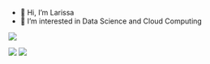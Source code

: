 - 👋 Hi, I’m Larissa
- 👀 I’m interested in Data Science and Cloud Computing

<img src = "https://img.shields.io/badge/LinkedIn-0077B5?style=for-the-badge&logo=linkedin&logoColor=white" />

<img src = "https://img.shields.io/badge/Python-14354C?style=for-the-badge&logo=python&logoColor=white"/> <img src = "https://img.shields.io/badge/JavaScript-323330?style=for-the-badge&logo=javascript&logoColor=F7DF1E" />

<!---
larissafontes21/larissafontes21 is a ✨ special ✨ repository because its `README.md` (this file) appears on your GitHub profile.
You can click the Preview link to take a look at your changes.
--->
